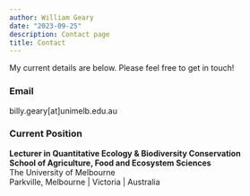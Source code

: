 ```yaml
---
author: William Geary
date: "2023-09-25"
description: Contact page
title: Contact
---
```


My current details are below. Please feel free to get in touch!

### **Email**

billy.geary\[at\]unimelb.edu.au

### **Current Position**

**Lecturer in Quantitative Ecology & Biodiversity Conservation**  
**School of Agriculture, Food and Ecosystem Sciences**   
The University of Melbourne   
Parkville, Melbourne | Victoria | Australia   

